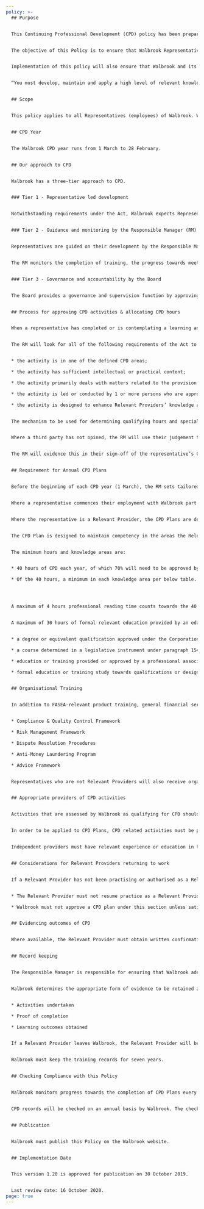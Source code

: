```yaml
---
policy: >-
  ## Purpose


  This Continuing Professional Development (CPD) policy has been prepared and approved by Barbacane Advisors Pty Ltd trading as Walbrook Wealth Management (“Walbrook”)(ACN 626 694 139, AFSL512465) and must be made available to both Representatives and the public via the company website.


  The objective of this Policy is to ensure that Walbrook Representatives maintain professional knowledge and skills that enable them to provide high quality wealth management and personal financial advice services to Walbrook clients. It also serves to ensure that Walbrook and its Representatives meet the required standards as set out by the Financial Advisers Standards and Ethics Authority (FASEA) and prescribed by the Corporations Act 2001 (Cth) and the Corporations (Relevant Providers Continuing Professional Development Standard) Determination 2018.


  Implementation of this policy will also ensure that Walbrook and its Relevant Providers act in accordance with the Financial Adviser Standards and Ethics Authority (FASEA) Code of Ethics and specifically Standard 10:


  “You must develop, maintain and apply a high level of relevant knowledge and skills.”


  ## Scope


  This policy applies to all Representatives (employees) of Walbrook. Where this policy refers to a Representative that is a Relevant Provider as defined by FASEA, reference will be made to Relevant Provider rather than Representative.


  ## CPD Year


  The Walbrook CPD year runs from 1 March to 28 February.


  ## Our approach to CPD


  Walbrook has a three-tier approach to CPD.


  ### Tier 1 ‐ Representative led development


  Notwithstanding requirements under the Act, Walbrook expects Representatives to drive their development and continuing professional development. Also, our Representatives are expected, at all times, to ensure they meet or exceed the standards and requirements set out in their CPD Plans and the standards set by FASEA (where applicable). 


  ### Tier 2 ‐ Guidance and monitoring by the Responsible Manager (RM)


  Representatives are guided on their development by the Responsible Manager (RM). This guidance will include a CPD Plan and ongoing coaching and supervision. 


  The RM monitors the completion of training, the progress towards meeting annual CPD requirements and reports to the Board regularly. 


  ### Tier 3 ‐ Governance and accountability by the Board


  The Board provides a governance and supervision function by approving the CPD policy and reviewing CPD completion reports.


  ## Process for approving CPD activities & allocating CPD hours


  When a representative has completed or is contemplating a learning and development activity, they should forward details of the activity to the RM. The RM will then confirm whether the activity qualifies for CPD, for how many hours and in what specialist area.


  The RM will look for all of the following requirements of the Act to be satisfied when making this assessment:


  * the activity is in one of the defined CPD areas;

  * the activity has sufficient intellectual or practical content;

  * the activity primarily deals with matters related to the provision of financial product advice, financial advice services and financial advice business;

  * the activity is led or conducted by 1 or more persons who are appropriate, and have sufficient standing, expertise, academic qualifications and/or practical experience;

  * the activity is designed to enhance Relevant Providers’ knowledge and skills in areas that are relevant to the provision of financial product advice and financial advice services.


  The mechanism to be used for determining qualifying hours and specialist area is primarily reliance on the professional body or education provider that is providing the education. The RM may reduce (not increase) the number of hours credited.


  Where a third party has not opined, the RM will use their judgement to estimate the amount of time the learning and development activity will take to complete, and the specialist area or areas that are relevant.


  The RM will evidence this in their sign-off of the representative’s CPD Plan.


  ## Requirement for Annual CPD Plans


  Before the beginning of each CPD year (1 March), the RM sets tailored CPD targets for each representative, based upon assessment, review and individual development needs. The RM captures these targets and objectives in a CPD Plan. This Plan must be in place before the start of the CPD year.


  Where a representative commences their employment with Walbrook part way through the year, the RM calculates the required targets on a pro‐rata basis.


  Where the representative is a Relevant Provider, the CPD Plans are designed to meet or exceed standards set by the Financial Adviser Standards and Ethics Authority (FASEA).


  The CPD Plan is designed to maintain competency in the areas the Relevant Provider is qualified and licenced to provide Financial Advice. The RM approves the plan, which consists of no less than the minimum hours and knowledge areas required by FASEA.


  The minimum hours and knowledge areas are:


  * 40 hours of CPD each year, of which 70% will need to be approved by Walbrook.

  * Of the 40 hours, a minimum in each knowledge area per below table.




  A maximum of 4 hours professional reading time counts towards the 40 hours requirement.


  A maximum of 30 hours of formal relevant education provided by an education provider counts towards the 40 hours requirements, which may include any of the following:


  * a degree or equivalent qualification approved under the Corporations (Relevant Providers Degrees, Qualifications and Courses Standard) Determination 2018;

  * a course determined in a legislative instrument under paragraph 1546B(1)(b) of the Act e.g. a degree that an existing Relevant Provider would undertake to meet the new standards by 1 January 2024;

  * education or training provided or approved by a professional association;

  * formal education or training study towards qualifications or designations relevant to practice as a relevant provider.


  ## Organisational Training


  In addition to FASEA-relevant product training, general financial services training and industry development, Walbrook will provide training on the following areas:


  * Compliance & Quality Control Framework

  * Risk Management Framework

  * Dispute Resolution Procedures

  * Anti-Money Laundering Program

  * Advice Framework


  Representatives who are not Relevant Providers will also receive organisational training, and the Compliance & Quality Control Manager will maintain CPD Plans for them.


  ## Appropriate providers of CPD activities


  Activities that are assessed by Walbrook as qualifying for CPD should be provided by persons or entities that hold appropriate qualifications, accreditations and or practical experience, relevant to the training provided.


  In order to be applied to CPD Plans, CPD related activities must be provided by and/or accredited by a recognised industry provider such as the Financial Planning Association, Kaplan, or Chartered Accountants Australia & New Zealand.


  Independent providers must have relevant experience or education in the field in which they are training. They must declare the learning outcomes and be able to demonstrate how the content or training provided meets the learning outcomes. Walbrook will then determine if the training is appropriate for the Representatives CPD Plan.


  ## Considerations for Relevant Providers returning to work


  If a Relevant Provider has not been practising or authorised as a Relevant Provider for a continuous period of 2 years or more, the RM must take the following into account:


  * The Relevant Provider must not resume practice as a Relevant Provider of Walbrook unless Walbrook has approved the Relevant Provider’s CPD plan for the first CPD year after the Relevant Provider resumes practice.

  * Walbrook must not approve a CPD plan under this section unless satisfied that it is appropriate to address gaps in the Relevant Provider’s competence, knowledge and skills arising from the Relevant Provider’s absence from practice.


  ## Evidencing outcomes of CPD


  Where available, the Relevant Provider must obtain written confirmation from the training provider, which indicates the training provider, activities undertaken, learning outcomes, the knowledge area and applicable CPD hours. Where the training provider has not noted learning outcomes on the confirmation, these should be included by the Relevant Provider in their own words in the Kaplan OnTrack system. 


  ## Record keeping


  The Responsible Manager is responsible for ensuring that Walbrook adequately trains its Relevant Providers. Under the changes introduced by FASEA, evidence of CPD completion is required to be maintained by the Relevant Provider or Walbrook for approved CPD.


  Walbrook determines the appropriate form of evidence to be retained at the time of accreditation of the CPD by Walbrook. At a minimum, it should evidence:


  * Activities undertaken

  * Proof of completion

  * Learning outcomes obtained


  If a Relevant Provider leaves Walbrook, the Relevant Provider will be entitled to a copy of their register entries to ensure continuity.


  Walbrook must keep the training records for seven years.


  ## Checking Compliance with this Policy


  Walbrook monitors progress towards the completion of CPD Plans every month. Representatives must record all CPD activities that count towards the CPD Plan, as they are completed.


  CPD records will be checked on an annual basis by Walbrook. The check will use a 100% sample size and seek to confirm that each entry has appropriate evidence and that evidence supports the knowledge areas indicated.


  ## Publication


  Walbrook must publish this Policy on the Walbrook website.


  ## Implementation Date


  This version 1.20 is approved for publication on 30 October 2019.


  Last review date: 16 October 2020.
page: true
---
```

